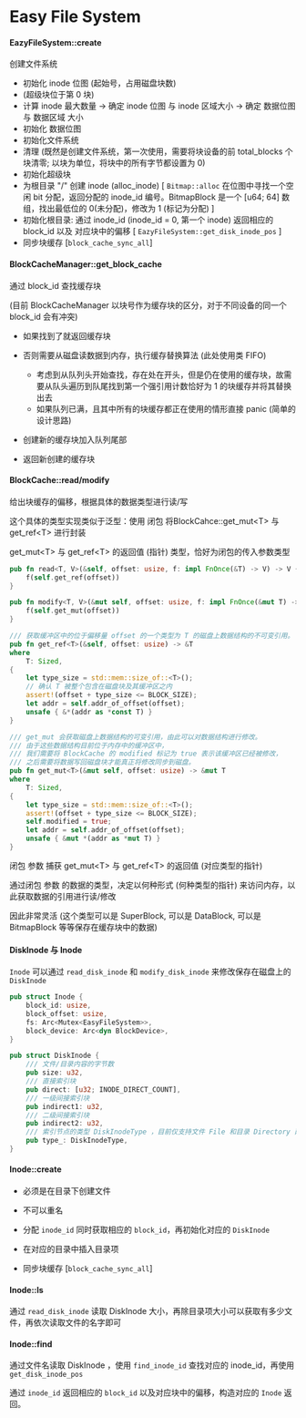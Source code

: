 # Easy File System

#### EazyFileSystem::create

创建文件系统

- 初始化 inode 位图 (起始号，占用磁盘块数)
- (超级块位于第 0 块)
- 计算 inode 最大数量 -> 确定 inode 位图 与 inode 区域大小 -> 确定 数据位图 与 数据区域 大小
- 初始化 数据位图
- 初始化文件系统
- 清理 (既然是创建文件系统，第一次使用，需要将块设备的前 total_blocks 个块清零; 以块为单位，将块中的所有字节都设置为 0)
- 初始化超级块
- 为根目录 "/" 创建 inode (alloc_inode)
   [  `Bitmap::alloc` 在位图中寻找一个空闲 bit 分配，返回分配的 inode_id 编号。BitmapBlock 是一个 [u64; 64] 数组，找出最低位的 0(未分配)，修改为 1 (标记为分配) ]
- 初始化根目录:  通过 inode_id (inode_id = 0, 第一个 inode) 返回相应的 block_id 以及 对应块中的偏移
  [ `EazyFileSystem::get_disk_inode_pos` ]
- 同步块缓存 [`block_cache_sync_all`]



#### BlockCacheManager::get_block_cache

通过 block_id 查找缓存块

(目前 BlockCacheManager 以块号作为缓存块的区分，对于不同设备的同一个 block_id 会有冲突)

- 如果找到了就返回缓存块
- 否则需要从磁盘读数据到内存，执行缓存替换算法 (此处使用类 FIFO)
  - 考虑到从队列头开始查找，存在处在开头，但是仍在使用的缓存块，故需要从队头遍历到队尾找到第一个强引用计数恰好为 1 的块缓存并将其替换出去
  - 如果队列已满，且其中所有的块缓存都正在使用的情形直接 panic (简单的设计思路)

- 创建新的缓存块加入队列尾部
- 返回新创建的缓存块



#### BlockCache::read/modify

给出块缓存的偏移，根据具体的数据类型进行读/写

这个具体的类型实现类似于泛型：使用 闭包 将BlockCahce::get_mut\<T\> 与 get_ref\<T\> 进行封装

get_mut\<T\> 与 get_ref\<T\> 的返回值 (指针) 类型，恰好为闭包的传入参数类型

```rust
pub fn read<T, V>(&self, offset: usize, f: impl FnOnce(&T) -> V) -> V {
	f(self.get_ref(offset))
}

pub fn modify<T, V>(&mut self, offset: usize, f: impl FnOnce(&mut T) -> V) -> V {
	f(self.get_mut(offset))
}
```

```rust
/// 获取缓冲区中的位于偏移量 offset 的一个类型为 T 的磁盘上数据结构的不可变引用。
pub fn get_ref<T>(&self, offset: usize) -> &T
where
	T: Sized,
{
	let type_size = std::mem::size_of::<T>();
	// 确认 T 被整个包含在磁盘块及其缓冲区之内
	assert!(offset + type_size <= BLOCK_SIZE);
	let addr = self.addr_of_offset(offset);
	unsafe { &*(addr as *const T) }
}

/// get_mut 会获取磁盘上数据结构的可变引用，由此可以对数据结构进行修改。
/// 由于这些数据结构目前位于内存中的缓冲区中，
/// 我们需要将 BlockCache 的 modified 标记为 true 表示该缓冲区已经被修改，
/// 之后需要将数据写回磁盘块才能真正将修改同步到磁盘。
pub fn get_mut<T>(&mut self, offset: usize) -> &mut T
where
	T: Sized,
{
	let type_size = std::mem::size_of::<T>();
	assert!(offset + type_size <= BLOCK_SIZE);
	self.modified = true;
	let addr = self.addr_of_offset(offset);
	unsafe { &mut *(addr as *mut T) }
}
```

闭包 参数 捕获 get_mut\<T\> 与 get_ref\<T\> 的返回值 (对应类型的指针)

通过闭包 参数 的数据的类型，决定以何种形式 (何种类型的指针) 来访问内存，以此获取数据的引用进行读/修改

因此非常灵活 (这个类型可以是 SuperBlock, 可以是 DataBlock, 可以是 BitmapBlock 等等保存在缓存块中的数据)



#### DiskInode 与 Inode

`Inode` 可以通过 `read_disk_inode` 和 `modify_disk_inode` 来修改保存在磁盘上的 `DiskInode`

```rust
pub struct Inode {
    block_id: usize,
    block_offset: usize,
    fs: Arc<Mutex<EasyFileSystem>>,
    block_device: Arc<dyn BlockDevice>,
}
```

```rust
pub struct DiskInode {
    /// 文件/目录内容的字节数
    pub size: u32,
    /// 直接索引块
    pub direct: [u32; INODE_DIRECT_COUNT],
    /// 一级间接索引块
    pub indirect1: u32,
    /// 二级间接索引块
    pub indirect2: u32,
    /// 索引节点的类型 DiskInodeType ，目前仅支持文件 File 和目录 Directory 两种类型
    pub type_: DiskInodeType,
}
```



#### Inode::create

- 必须是在目录下创建文件
- 不可以重名
- 分配 `inode_id` 同时获取相应的 `block_id`，再初始化对应的 `DiskInode`

- 在对应的目录中插入目录项
- 同步块缓存 [`block_cache_sync_all`]



#### Inode::ls

通过 `read_disk_inode` 读取 DiskInode 大小，再除目录项大小可以获取有多少文件，再依次读取文件的名字即可 



#### Inode::find

通过文件名读取 DiskInode ，使用 `find_inode_id` 查找对应的 inode_id，再使用 `get_disk_inode_pos` 

通过 `inode_id` 返回相应的 `block_id` 以及对应块中的偏移，构造对应的 `Inode` 返回。